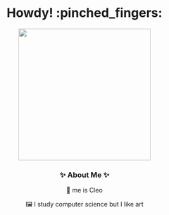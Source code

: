 <h1 align="center">
  Howdy! :pinched_fingers:
</h1>

<div align="center">
  <img src="https://media.giphy.com/media/26nfpcs5hyJ18hSRW/giphy.gif" width="300"/>
  <h3>✨ About Me ✨</h3>
  
  :deciduous_tree: me is Cleo

  :framed_picture: I study computer science but I like art
<!--
  ---
  
  ![Readme Quotes](https://quotes-github-readme.vercel.app/api?type=vertical&theme=dracula&quote=%20Quaso%20)
  
  not mine but yes Quaso 🥐
  
  ---

  ### 🍪 Cookie Jar 🍪
  
   [![GitHub Streak](https://github-readme-streak-stats.herokuapp.com?user=bluushet&theme=duskfox&hide_border=true)](https://git.io/streak-stats) 
  -->
</div>
